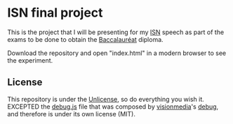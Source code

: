 # ISN final project

This is the project that I will be presenting for my [ISN][isn-wiki] speech as
part of the exams to be done to obtain the [Baccalauréat][bac-wiki] diploma.

Download the repository and open "index.html" in a modern browser to see the
experiment.

## License

This repository is under the [Unlicense][unlicense], so do everything you wish
it.  
EXCEPTED the [debug.js][debug-file] file that was composed by [visionmedia][vm]'s
[debug][debug-repo], and therefore is under its own license (MIT).


[isn-wiki]: https://fr.wikipedia.org/wiki/Informatique_et_sciences_du_num%C3%A9rique
[bac-wiki]: https://fr.wikipedia.org/wiki/Baccalaur%C3%A9at_en_France
[unlicense]: https://github.com/pldiiw/isn-final-project/blob/master/LICENSE
[debug-file]: https://github.com/pldiiw/isn-final-project/blob/master/debug.js
[vm]: https://github.com/visionmedia
[debug-repo]: https://github.com/visionmedia/debug
